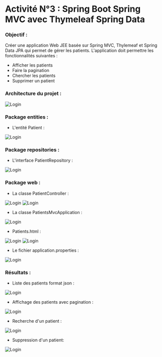 # Activité N°3 : Spring Boot Spring MVC avec Thymeleaf Spring Data

### Objectif :

Créer une application Web JEE basée sur Spring MVC, Thylemeaf et Spring Data JPA qui permet de gérer les patients.
L'application doit permettre les fonctionnalités suivantes :
- Afficher les patients
- Faire la pagination
- Chercher les patients
- Supprimer un patient

### Architecture du projet :

![Login](https://github.com/HousnaAghzer/All-Ressources-/blob/master/87.png)

### Package entities :
- L'entité Patient :

![Login](https://github.com/HousnaAghzer/All-Ressources-/blob/master/88.png)

### Package repositories :
- L'interface PatientRepository :

![Login](https://github.com/HousnaAghzer/All-Ressources-/blob/master/89.png)

### Package web :
- La classe PatientController :

![Login](https://github.com/HousnaAghzer/All-Ressources-/blob/master/90.png)
![Login](https://github.com/HousnaAghzer/All-Ressources-/blob/master/91.png)

- La classe PatientsMvcApplication :

![Login](https://github.com/HousnaAghzer/All-Ressources-/blob/master/92.png)

- Patients.html : 

![Login](https://github.com/HousnaAghzer/All-Ressources-/blob/master/93.png)
![Login](https://github.com/HousnaAghzer/All-Ressources-/blob/master/94.png)

- Le fichier application.properties :

![Login](https://github.com/HousnaAghzer/All-Ressources-/blob/master/95.png)

### Résultats :
- Liste des patients format json :

![Login](https://github.com/HousnaAghzer/All-Ressources-/blob/master/96.png)

- Affichage des patients avec pagination :

![Login](https://github.com/HousnaAghzer/All-Ressources-/blob/master/97.png)

- Recherche d'un patient :

![Login](https://github.com/HousnaAghzer/All-Ressources-/blob/master/98.png)

- Suppression d'un patient:

![Login](https://github.com/HousnaAghzer/All-Ressources-/blob/master/99.png)

